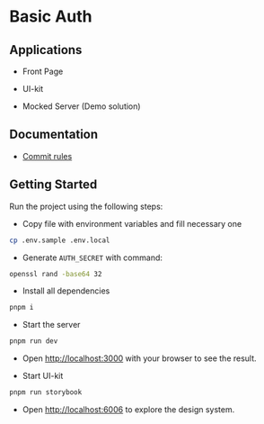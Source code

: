# Basic Auth

## Applications

- Front Page

- UI-kit
  
- Mocked Server (Demo solution)
  
## Documentation

- [Commit rules](./docs/commitlint.md)

## Getting Started

Run the project using the following steps:

- Copy file with environment variables and fill necessary one

```sh
cp .env.sample .env.local
```

- Generate `AUTH_SECRET` with command:
  
```sh
openssl rand -base64 32
```

- Install all dependencies

```sh
pnpm i
```

- Start the server

```sh
pnpm run dev
```

- Open [http://localhost:3000](http://localhost:3000) with your browser to see the result.

- Start UI-kit

```sh
pnpm run storybook
```

- Open [http://localhost:6006](http://localhost:6006) to explore the design system.
